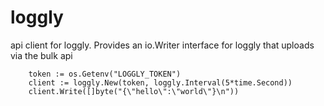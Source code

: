loggly
======

api client for loggly.  Provides an io.Writer interface for loggly that uploads via the bulk api

``` golang
	token := os.Getenv("LOGGLY_TOKEN")
	client := loggly.New(token, loggly.Interval(5*time.Second))
	client.Write([]byte("{\"hello\":\"world\"}\n"))
```


